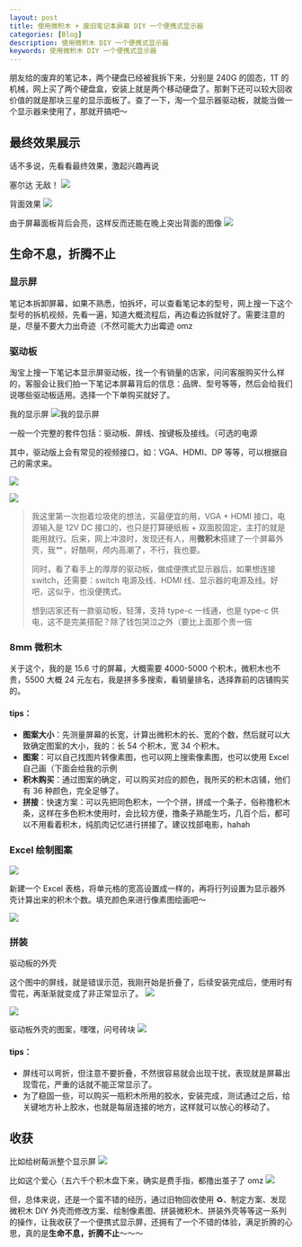 ```yaml
---
layout: post
title: 使用微积木 + 废旧笔记本屏幕 DIY 一个便携式显示器
categories: [Blog]
description: 使用微积木 DIY 一个便携式显示器
keywords: 使用微积木 DIY 一个便携式显示器
---
```


朋友给的废弃的笔记本，两个硬盘已经被我拆下来，分别是 240G 的固态，1T 的机械，网上买了两个硬盘盒，安装上就是两个移动硬盘了。那剩下还可以较大回收价值的就是那块三星的显示面板了。查了一下，淘一个显示器驱动板，就能当做一个显示器来使用了，那就开搞吧～

## 最终效果展示

话不多说，先看看最终效果，激起兴趣再说

塞尔达 无敌！
![](https://raw.githubusercontent.com/bran-nie/blog_images/images/IMG_7193.jpg)

背面效果
![](https://raw.githubusercontent.com/bran-nie/blog_images/images/IMG_7190.jpg)

由于屏幕面板背后会亮，这样反而还能在晚上突出背面的图像
![](https://raw.githubusercontent.com/bran-nie/blog_images/images/IMG_7189.jpg)

## 生命不息，折腾不止

### 显示屏

笔记本拆卸屏幕，如果不熟悉，怕拆坏，可以查看笔记本的型号，网上搜一下这个型号的拆机视频，先看一遍，知道大概流程后，再边看边拆就好了。需要注意的是，尽量不要大力出奇迹（不然可能大力出霉迹 omz

### 驱动板

淘宝上搜一下笔记本显示屏驱动板，找一个有销量的店家，问问客服购买什么样的，客服会让我们拍一下笔记本屏幕背后的信息：品牌、型号等等，然后会给我们说哪些驱动板适用。选择一个下单购买就好了。

我的显示屏
![我的显示屏](https://raw.githubusercontent.com/bran-nie/blog_images/images/IMG_5213.JPG)

一般一个完整的套件包括：驱动板、屏线、按键板及接线。（可选的电源

其中，驱动版上会有常见的视频接口，如：VGA、HDMI、DP 等等，可以根据自己的需求来。

![](https://raw.githubusercontent.com/bran-nie/blog_images/images/IMG_5210.JPG)

![](https://raw.githubusercontent.com/bran-nie/blog_images/images/IMG_5211111.JPG)

> 我这里第一次抱着垃圾佬的想法，买最便宜的用，VGA + HDMI 接口，电源输入是 12V DC 接口的，也只是打算硬纸板 + 双面胶固定，主打的就是能用就行。后来，网上冲浪时，发现还有人，用**微积木**搭建了一个屏幕外壳，我艹，好酷啊，颅内高潮了，不行，我也要。
>
> 同时，看了看手上的厚厚的驱动板，做成便携式显示器后，如果想连接 switch，还需要：switch 电源及线、HDMI 线、显示器的电源及线。好吧，这似乎，也没便携式。
>
> 想到店家还有一款驱动板，轻薄，支持 type-c 一线通，也是 type-c 供电，这不是完美搭配？除了钱包哭泣之外（要比上面那个贵一倍

### 8mm 微积木

关于这个，我的是 15.6 寸的屏幕，大概需要 4000-5000 个积木，微积木也不贵，5500 大概 24 元左右，我是拼多多搜索，看销量排名，选择靠前的店铺购买的。

#### tips：

- **图案大小**：先测量屏幕的长宽，计算出微积木的长、宽的个数，然后就可以大致确定图案的大小，我的：长 54 个积木，宽 34 个积木。
- **图案**：可以自己找图片转像素图，也可以网上搜索像素图，也可以使用 Excel 自己画（下面会给我的示例
- **积木购买**：通过图案的确定，可以购买对应的颜色，我所买的积木店铺，他们有 36 种颜色，完全足够了。
- **拼接**：快速方案：可以先把同色积木，一个个拼，拼成一个条子，俗称撸积木条，这样在多色积木使用时，会比较方便，撸条子熟能生巧，几百个后，都可以不用看着积木，纯肌肉记忆进行拼接了。建议找部电影，hahah

### Excel 绘制图案

![](https://raw.githubusercontent.com/bran-nie/blog_images/images/20230928181512.png)

新建一个 Excel 表格，将单元格的宽高设置成一样的，再将行列设置为显示器外壳计算出来的积木个数。填充颜色来进行像素图绘画吧～

![](https://raw.githubusercontent.com/bran-nie/blog_images/images/20230928204630.png)

### 拼装

驱动板的外壳

这个图中的屏线，就是错误示范，我刚开始是折叠了，后续安装完成后，使用时有雪花，再渐渐就变成了非正常显示了。
![](https://raw.githubusercontent.com/bran-nie/blog_images/images/20230928205813.png)

![](https://raw.githubusercontent.com/bran-nie/blog_images/images/20230928205614.png)

驱动板外壳的图案，嘿嘿，问号砖块
![](https://raw.githubusercontent.com/bran-nie/blog_images/images/20230928210239.png)

#### tips：

- 屏线可以弯折，但注意不要折叠，不然很容易就会出现干扰，表现就是屏幕出现雪花，严重的话就不能正常显示了。
- 为了稳固一些，可以购买一瓶积木所用的胶水，安装完成，测试通过之后，给关键地方补上胶水，也就是每层连接的地方，这样就可以放心的移动了。

## 收获

比如给树莓派整个显示屏
![](https://raw.githubusercontent.com/bran-nie/blog_images/images/20230928211108.png)

比如这个爱心（五六千个积木盘下来，确实是费手指，都撸出茧子了 omz
![](https://raw.githubusercontent.com/bran-nie/blog_images/images/20230928211221.png)

但，总体来说，还是一个蛮不错的经历，通过旧物回收使用 ♻️、制定方案、发现微积木 DIY 外壳而修改方案、绘制像素图、拼装微积木、拼装外壳等等这一系列的操作，让我收获了一个便携式显示屏，还拥有了一个不错的体验，满足折腾的心思，真的是**生命不息，折腾不止**～～～
